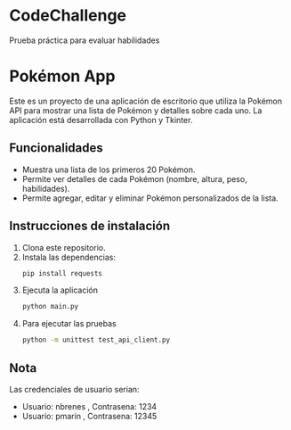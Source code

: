 # CodeChallenge
Prueba práctica para evaluar habilidades

# Pokémon App

Este es un proyecto de una aplicación de escritorio que utiliza la Pokémon API para mostrar una lista de Pokémon y detalles sobre cada uno. La aplicación está desarrollada con Python y Tkinter.

## Funcionalidades

- Muestra una lista de los primeros 20 Pokémon.
- Permite ver detalles de cada Pokémon (nombre, altura, peso, habilidades).
- Permite agregar, editar y eliminar Pokémon personalizados de la lista.

## Instrucciones de instalación

1. Clona este repositorio.
2. Instala las dependencias:
   ```bash
   pip install requests
3. Ejecuta la aplicación
    ```bash
   python main.py
5. Para ejecutar las pruebas
    ```bash 
   python -m unittest test_api_client.py

 ## Nota 
 Las credenciales de usuario serian:
 - Usuario: nbrenes , Contrasena: 1234
 - Usuario: pmarin , Contrasena: 12345
